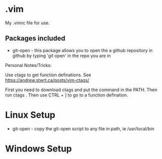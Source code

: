 # .vim

My .vimrc file for use.

## Packages included
- git-open - this package allows you to open the a github repository in github by typing 'git open' in the repo you are in

Personal Notes/Tricks:

Use ctags to get function definations. 
See https://andrew.stwrt.ca/posts/vim-ctags/

First you need to download ctags and put the command in the PATH.
Then run ctags .
Then use CTRL + ] to go to a function defination.

# Linux Setup

- git-open - copy the git-open script to any file in path, ie /usr/local/bin

# Windows Setup
